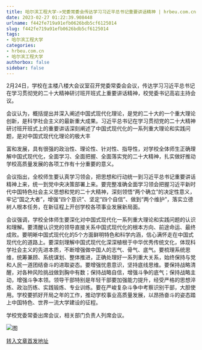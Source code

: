 ```yaml
---
title: 哈尔滨工程大学->党委常委会传达学习习近平总书记重要讲话精神 | hrbeu.com.cn
date: 2023-02-27 01:22:39.908448
urlname: f442fe719a91efb0626bdb5cf6125014
slug: f442fe719a91efb0626bdb5cf6125014
tags: 
- 哈尔滨工程大学
categories:
- hrbeu.com.cn
- 哈尔滨工程大学
authorbox: false
sidebar: false
---
```

2月24日，学校在主楼八楼大会议室召开党委常委会会议，传达学习习近平总书记在学习贯彻党的二十大精神研讨班开班式上重要讲话精神，校党委书记高岩主持会议。

会议认为，概括提出并深入阐述中国式现代化理论，是党的二十大的一个重大理论创新，是科学社会主义的最新重大成果。习近平总书记在学习贯彻党的二十大精神研讨班开班式上的重要讲话深刻阐述了中国式现代化的一系列重大理论和实践问题，是对中国式现代化理论的极大丰
<!--more-->
富和发展，具有很强的政治性、理论性、针对性、指导性，对学校全体师生正确理解中国式现代化，全面学习、全面把握、全面落实党的二十大精神，扎实做好推动学校高质量发展的各项工作有十分重要的意义。

会议指出，全校师生要认真学习领会，把思想和行动统一到习近平总书记重要讲话精神上来，统一到党中央决策部署上来。要完整准确全面学习领会把握习近平新时代中国特色社会主义思想和党的二十大精神，深刻领悟“两个确立”的决定性意义，牢记“国之大者”，增强“四个意识”、坚定“四个自信”、做到“两个维护”，落实立德树人根本任务，在新征程上开创学校各项事业发展新局面。

会议强调，学校全体师生要深化对中国式现代化一系列重大理论和实践问题的认识和理解。要清醒认识党的领导直接关系中国式现代化的根本方向、前途命运、最终成败。要明晰中国式现代化的5个方面鲜明特色和科学内涵，信心满怀走在中国式现代化的道路上。要深刻理解中国式现代化深深植根于中华优秀传统文化，体现科学社会主义的先进本质，不断增强做中国人的志气、骨气、底气。要梳理系统思维，统筹兼顾、系统谋划、整体推进，正确处理好一系列重大关系，始终保持与党和人民一道团结奋斗的进取姿态。要增强忧患意识，坚持底线思维。要保持战略清醒，对各种风险挑战做到胸中有数；保持战略自信，增强斗争的底气；保持战略主动，增强斗争本领。领导干部特别是年轻干部要加强能力提升，经受严格的思想淬炼、政治历练、实践锻炼、专业训练。要在严峻复杂斗争中考察识别干部，大胆使用。学校要抓好开局之年的工作，推动学校事业高质量发展，以昂扬奋斗的姿态踏上中国特色、世界一流大学建设的征程。

学校党委常委出席会议，相关部门负责人列席会议。

![图](http://gongxue.cn/__local/C/D5/45/99BA996AB886E89A7CCFF3E3C6B_5C782FF4_4ED5B.jpg)

[转入文章首发地址](http://gongxue.cn/info/1141/74532.htm)